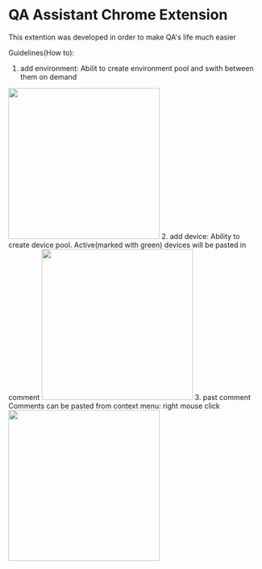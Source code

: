 # QA Assistant Chrome Extension
This extention was developed in order to make QA's life much easier 

Guidelines(How to): 
1. add environment: 
Abilit to create environment pool and swith between them on demand
<img src="https://media.giphy.com/media/pPcJebnu9Fo8Qwsla4/giphy.gif" width="300" height="300" />
2. add device:
Ability to create device pool. Active(marked with green) devices will be pasted in comment
<img src="https://media.giphy.com/media/oNFG3gfqQ87YANSJMp/giphy.gif" width="300" height="300" />
3. past comment
Comments can be pasted from context menu: right mouse click
<img src="https://media.giphy.com/media/28cXgAM5zz9zErFu4c/giphy.gif" width="300" height="300" />



